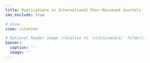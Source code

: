 ```yaml
---
title: Publications in International Peer-Reviewed Journals
cms_exclude: true

# View.
view: citation

# Optional header image (relative to `static/media/` folder).
banner:
  caption: ''
  image: ''
---
```

